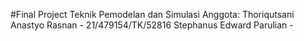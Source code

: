 #Final Project Teknik Pemodelan dan Simulasi
Anggota:
Thoriqutsani Anastyo Rasnan - 21/479154/TK/52816
Stephanus Edward Parulian - 

